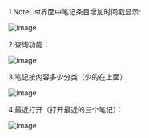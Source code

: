 1.NoteList界面中笔记条目增加时间戳显示:

![image]()

2.查询功能：

![image]()

3.笔记按内容多少分类（少的在上面）：

![image]()

4.最近打开（打开最近的三个笔记）：

![image]()
